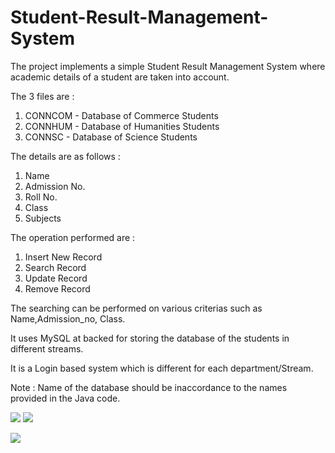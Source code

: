 # Student-Result-Management-System

The project implements a simple Student Result Management System where academic details of a student are taken into account.

The 3 files are : 
1. CONNCOM - Database of Commerce Students
2. CONNHUM - Database of Humanities Students
3. CONNSC  - Database of Science Students 

The details are as follows : 
1. Name 
2. Admission No.
3. Roll No.
4. Class
5. Subjects

The operation performed are :
1. Insert New Record
2. Search Record
3. Update Record
4. Remove Record

The searching can be performed on various criterias such as Name,Admission_no, Class.

It uses MySQL at backed for storing the database of the students in different streams.

It is a Login based system which is different for each department/Stream.

Note : Name of the database should be inaccordance to the names provided in the Java code.

![](https://drive.google.com/open?id=15HblF4JyOmR7Gj7xBtfAbSQ5U3FynNxh)
![](https://drive.google.com/open?id=1X7fs8WffZwhlwuRftNy9nhMjkPMMe14z)

![](https://drive.google.com/open?id=1qr7KEhp4uNNav_r51vX4JTPS3KTM0Wa5)
![]()

![]()
![]()

